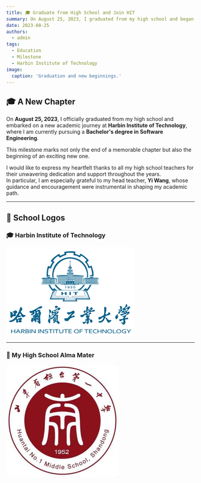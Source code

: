 ```yaml
---
title: 🎓 Graduate from High School and Join HIT
summary: On August 25, 2023, I graduated from my high school and began pursuing a Bachelor's degree in Software Engineering at Harbin Institute of Technology. I am sincerely grateful to all my high school teachers for their dedication, especially to my head teacher, Yi Wang, for her invaluable guidance.
date: 2023-08-25
authors:
  - admin
tags:
  - Education
  - Milestone
  - Harbin Institute of Technology
image:
  caption: 'Graduation and new beginnings.'
---
```


## 🎓 A New Chapter

On **August 25, 2023**, I officially graduated from my high school and embarked on a new academic journey at **Harbin Institute of Technology**, where I am currently pursuing a **Bachelor's degree in Software Engineering**.

This milestone marks not only the end of a memorable chapter but also the beginning of an exciting new one.

I would like to express my heartfelt thanks to all my high school teachers for their unwavering dedication and support throughout the years.  
In particular, I am especially grateful to my head teacher, **Yi Wang**, whose guidance and encouragement were instrumental in shaping my academic path.

---

## 🏫 School Logos

### 🎓 Harbin Institute of Technology

![HIT](hit.png)

---

### 🏫 My High School Alma Mater

![HTFS](ht1z.jpg)

